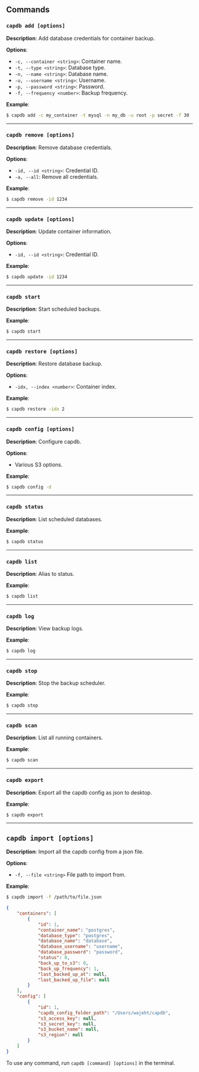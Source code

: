 ## Commands

### `capdb add [options]`

**Description**:
Add database credentials for container backup.

**Options**:

- `-c, --container <string>`: Container name.
- `-t, --type <string>`: Database type.
- `-n, --name <string>`: Database name.
- `-u, --username <string>`: Username.
- `-p, --password <string>`: Password.
- `-f, --frequency <number>`: Backup frequency.

**Example**:

```bash
$ capdb add -c my_container -t mysql -n my_db -u root -p secret -f 30
```

---

### `capdb remove [options]`

**Description**:
Remove database credentials.

**Options**:

- `-id, --id <string>`: Credential ID.
- `-a, --all`: Remove all credentials.

**Example**:

```bash
$ capdb remove -id 1234
```

---

### `capdb update [options]`

**Description**:
Update container information.

**Options**:

- `-id, --id <string>`: Credential ID.

**Example**:

```bash
$ capdb update -id 1234
```

---

### `capdb start`

**Description**:
Start scheduled backups.

**Example**:

```bash
$ capdb start
```

---

### `capdb restore [options]`

**Description**:
Restore database backup.

**Options**:

- `-idx, --index <number>`: Container index.

**Example**:

```bash
$ capdb restore -idx 2
```

---

### `capdb config [options]`

**Description**:
Configure capdb.

**Options**:

- Various S3 options.

**Example**:

```bash
$ capdb config -d
```

---

### `capdb status`

**Description**:
List scheduled databases.

**Example**:

```bash
$ capdb status
```

---

### `capdb list`

**Description**:
Alias to status.

**Example**:

```bash
$ capdb list
```

---

### `capdb log`

**Description**:
View backup logs.

**Example**:

```bash
$ capdb log
```

---

### `capdb stop`

**Description**:
Stop the backup scheduler.

**Example**:

```bash
$ capdb stop
```

---

### `capdb scan`

**Description**:
List all running containers.

**Example**:

```bash
$ capdb scan
```

---

### `capdb export`

**Description**:
Export all the capdb config as json to desktop.

**Example**:

```bash
$ capdb export
```

---

## `capdb import [options]`

**Description**:
Import all the capdb config from a json file.

**Options**:

- `-f, --file <string>` File path to import from.

**Example**:

```bash
$ capdb import -f /path/to/file.json
```

```json
{
	"containers": [
		{
			"id": 1,
			"container_name": "postgres",
			"database_type": "postgres",
			"database_name": "database",
			"database_username": "username",
			"database_password": "password",
			"status": 0,
			"back_up_to_s3": 0,
			"back_up_frequency": 1,
			"last_backed_up_at": null,
			"last_backed_up_file": null
		}
	],
	"config": [
		{
			"id": 1,
			"capdb_config_folder_path": "/Users/wajeht/capdb",
			"s3_access_key": null,
			"s3_secret_key": null,
			"s3_bucket_name": null,
			"s3_region": null
		}
	]
}
```

To use any command, run `capdb [command] [options]` in the terminal.
